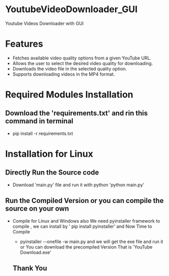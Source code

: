 # YoutubeVideoDownloader_GUI
Youtube Videos Downloader with GUI

# Features
- Fetches available video quality options from a given YouTube URL.
- Allows the user to select the desired video quality for downloading.
- Downloads the video file in the selected quality option.
- Supports downloading videos in the MP4 format.

# Required Modules Installation
## Download the 'requirements.txt' and rin this command in terminal
- pip install -r requirements.txt

# Installation for Linux
## Directly Run the Source code 
- Download 'main.py' file and run it with python 
    'python main.py'
## Run the Compiled Version or you can compile the source on your own 
- Compile for Linux and Windows also
    We need pyinstaller framework to compile , we can install by ' pip install pyinstaller'
    and Now Time to Compile
    - pyinstaller --onefile -w main.py 
    and we will get the exe file and run it or You can download the precompiled Version
    That is 'YouTube Download.exe'
  
  ## Thank You
